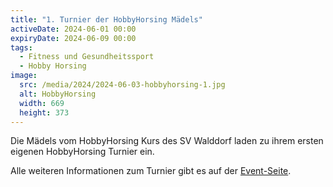 ```yaml
---
title: "1. Turnier der HobbyHorsing Mädels"
activeDate: 2024-06-01 00:00
expiryDate: 2024-06-09 00:00
tags:
  - Fitness und Gesundheitssport
  - Hobby Horsing
image:
  src: /media/2024/2024-06-03-hobbyhorsing-1.jpg
  alt: HobbyHorsing
  width: 669
  height: 373
---
```

Die Mädels vom HobbyHorsing Kurs des SV Walddorf laden zu ihrem ersten eigenen HobbyHorsing Turnier ein.

Alle weiteren Informationen zum Turnier gibt es auf der [Event-Seite](/event/2024-06-08-hobbyhorsing-turnier).
